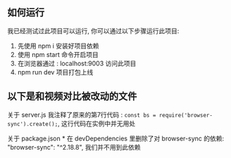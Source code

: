 ## 如何运行

我已经测试过此项目可以运行, 你可以通过以下步骤运行此项目:

1. 先使用 npm i 安装好项目依赖
2. 使用 npm start 命令开启项目
3. 在浏览器通过 : localhost:9003 访问此项目
4. npm run dev 项目打包上线

## 以下是和视频对比被改动的文件

关于 server.js
    我注释了原来的第7行代码 : `const bs = require('browser-sync').create();`, 这行代码在实例中并无用处

关于 package.json
    * 在 devDependencies 里删除了对 browser-sync 的依赖: "browser-sync": "^2.18.8",
    我们并不用到此依赖
